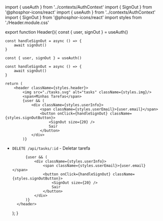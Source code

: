 import { useAuth } from '../contexts/AuthContext'
import { SignOut } from '@phosphor-icons/react'
import { useAuth } from '../contexts/AuthContext'
import { SignOut } from '@phosphor-icons/react'
import styles from './Header.module.css'

export function Header(){
    const { user, signOut } = useAuth()

    const handleSignOut = async () => {
        await signOut()
    }

    const { user, signOut } = useAuth()

    const handleSignOut = async () => {
        await signOut()
    }

    return (
        <header className={styles.header}>
            <img src="./tasks.svg" alt="tasks" className={styles.img}/>
            <span>Minhas Tarefas</span>
            {user && (
                <div className={styles.userInfo}>
                    <span className={styles.userEmail}>{user.email}</span>
                    <button onClick={handleSignOut} className={styles.signOutButton}>
                        <SignOut size={20} />
                        Sair
                    </button>
                </div>
            )}
- `DELETE /api/tasks/:id` - Deletar tarefa

            {user && (
                <div className={styles.userInfo}>
                    <span className={styles.userEmail}>{user.email}</span>
                    <button onClick={handleSignOut} className={styles.signOutButton}>
                        <SignOut size={20} />
                        Sair
                    </button>
                </div>
            )}
        </header>
    );
}